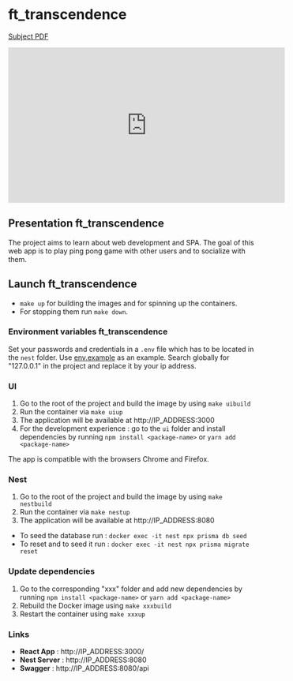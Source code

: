 # ft_transcendence

[Subject PDF](https://github.com/williamollio/ft_transcendence/blob/master/ressources/ft_transcendence.pdf)

<iframe width="560" height="315"
src="https://youtu.be/-wzREvnItVo" 
frameborder="0" 
allow="accelerometer; autoplay; encrypted-media; gyroscope; picture-in-picture" 
allowfullscreen></iframe>

## Presentation ft_transcendence

The project aims to learn about web development and SPA. The goal of this web app is to play ping pong game with other users and to socialize with them.

## Launch ft_transcendence

- `make up` for building the images and for spinning up the containers.
- For stopping them run `make down`.

### Environment variables ft_transcendence

Set your passwords and credentials in a `.env` file which has to be located in the `nest` folder.
Use [env.example](https://github.com/williamollio/ft_transcendence/blob/master/nest/env.example) as an example. Search globally for "127.0.0.1" in the project and replace it by your ip address.

### UI

1. Go to the root of the project and build the image by using `make uibuild`
2. Run the container via `make uiup`
3. The application will be available at http://IP_ADDRESS:3000
4. For the development experience : go to the `ui` folder and install dependencies by running `npm install <package-name>` or `yarn add <package-name>`

The app is compatible with the browsers Chrome and Firefox.

### Nest

1. Go to the root of the project and build the image by using `make nestbuild`
2. Run the container via `make nestup`
3. The application will be available at http://IP_ADDRESS:8080

- To seed the database run : `docker exec -it nest npx prisma db seed`
- To reset and to seed it run : `docker exec -it nest npx prisma migrate reset`

### Update dependencies

1. Go to the corresponding "xxx" folder and add new dependencies by running `npm install <package-name>` or `yarn add <package-name>`
2. Rebuild the Docker image using `make xxxbuild`
3. Restart the container using `make xxxup`

### Links

- **React App** : http://IP_ADDRESS:3000/
- **Nest Server** : http://IP_ADDRESS:8080
- **Swagger** : http://IP_ADDRESS:8080/api
